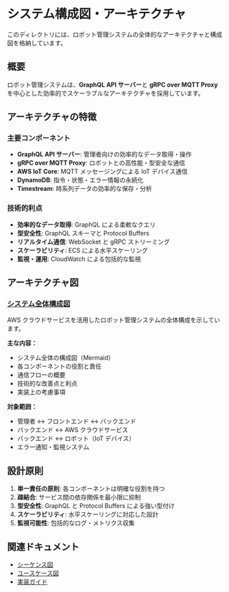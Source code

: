 # システム構成図・アーキテクチャ

このディレクトリには、ロボット管理システムの全体的なアーキテクチャと構成図を格納しています。

## 概要

ロボット管理システムは、**GraphQL API サーバー**と **gRPC over MQTT Proxy** を中心とした効率的でスケーラブルなアーキテクチャを採用しています。

## アーキテクチャの特徴

### 主要コンポーネント

- **GraphQL API サーバー**: 管理者向けの効率的なデータ取得・操作
- **gRPC over MQTT Proxy**: ロボットとの高性能・型安全な通信
- **AWS IoT Core**: MQTT メッセージングによる IoT デバイス通信
- **DynamoDB**: 指令・状態・エラー情報の永続化
- **Timestream**: 時系列データの効率的な保存・分析

### 技術的利点

- **効率的なデータ取得**: GraphQL による柔軟なクエリ
- **型安全性**: GraphQL スキーマと Protocol Buffers
- **リアルタイム通信**: WebSocket と gRPC ストリーミング
- **スケーラビリティ**: ECS による水平スケーリング
- **監視・運用**: CloudWatch による包括的な監視

## アーキテクチャ図

### [システム全体構成図](system_architecture.md)

AWS クラウドサービスを活用したロボット管理システムの全体構成を示しています。

**主な内容：**

- システム全体の構成図（Mermaid）
- 各コンポーネントの役割と責任
- 通信フローの概要
- 技術的な改善点と利点
- 実装上の考慮事項

**対象範囲：**

- 管理者 ↔ フロントエンド ↔ バックエンド
- バックエンド ↔ AWS クラウドサービス
- バックエンド ↔ ロボット（IoT デバイス）
- エラー通知・監視システム

## 設計原則

1. **単一責任の原則**: 各コンポーネントは明確な役割を持つ
2. **疎結合**: サービス間の依存関係を最小限に抑制
3. **型安全性**: GraphQL と Protocol Buffers による強い型付け
4. **スケーラビリティ**: 水平スケーリングに対応した設計
5. **監視可能性**: 包括的なログ・メトリクス収集

## 関連ドキュメント

- [シーケンス図](../sequence/index.md)
- [ユースケース図](../usecase/index.md)
- [実装ガイド](../idea/implementation_guide.md)
